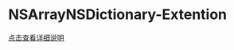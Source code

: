 # NSArrayNSDictionary-Extention

[点击查看详细说明](http://htmlpreview.github.io/?https://github.com/TozyZuo/NSArrayNSDictionary-Extention/raw/master/Resources/index.html)